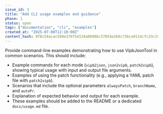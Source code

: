 ```yaml
---
issue_id: 3
title: "Add CLI usage examples and guidance"
phase: 1
status: open
tags: ["documentation", "cli", "examples"]
created_at: "2025-07-08T12:10:00Z"
content_hash: 9f8c54acac560e370754134a0b90bc37054e2b9c73bca9114cfc33c19e78a2ab
---
```

Provide command-line examples demonstrating how to use VipbJsonTool in common scenarios. This should include:

- Example commands for each mode (`vipb2json`, `json2vipb`, `patch2vipb`), showing typical usage with input and output file arguments.
- Examples of using the patch functionality (e.g., applying a YAML patch file with `patch2vipb`).
- Scenarios that include the optional parameters `alwaysPatch`, `branchName`, and `autoPr`.
- Explanation of expected behavior and output for each example.
- These examples should be added to the README or a dedicated `docs/usage.md` file.
